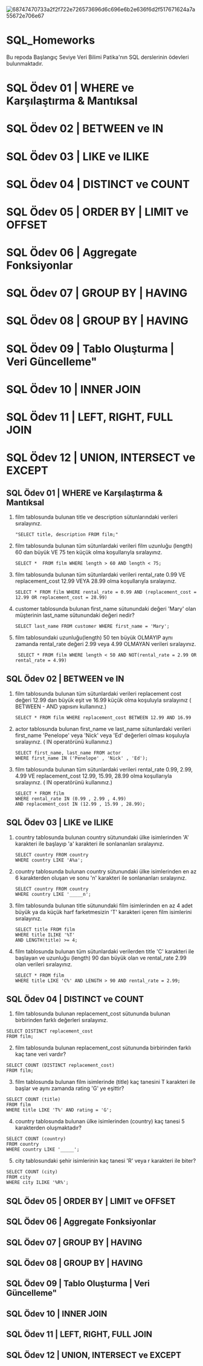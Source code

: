 

![68747470733a2f2f722e726573696d6c696e6b2e636f6d2f517671624a7a55672e706e67](https://github.com/BusraZenbilci/SQL_Homeworks/assets/88310614/8669da81-2f21-4a01-b2ac-c2eadf8bd8ac)

# SQL_Homeworks
Bu repoda Başlangıç Seviye Veri Bilimi Patika'nın SQL derslerinin ödevleri bulunmaktadır.

# SQL Ödev 01 | WHERE ve Karşılaştırma & Mantıksal 
# SQL Ödev 02 | BETWEEN ve IN 
# SQL Ödev 03 | LIKE ve ILIKE 
# SQL Ödev 04 | DISTINCT ve COUNT 
# SQL Ödev 05 | ORDER BY | LIMIT ve OFFSET 
# SQL Ödev 06 | Aggregate Fonksiyonlar 
# SQL Ödev 07 | GROUP BY | HAVING 
# SQL Ödev 08 | GROUP BY | HAVING 
# SQL Ödev 09 | Tablo Oluşturma | Veri Güncelleme" 
# SQL Ödev 10 | INNER JOIN 
# SQL Ödev 11 | LEFT, RIGHT, FULL JOIN 
# SQL Ödev 12 | UNION, INTERSECT ve EXCEPT 

## SQL Ödev 01 | WHERE ve Karşılaştırma & Mantıksal 
1) film tablosunda bulunan title ve description sütunlarındaki verileri sıralayınız.
   ```
   "SELECT title, description FROM film;"
   ```
2) film tablosunda bulunan tüm sütunlardaki verileri film uzunluğu (length) 60 dan büyük VE 75 ten küçük olma koşullarıyla sıralayınız.
   ```
   SELECT *  FROM film WHERE length > 60 AND length < 75;
   ```
3) film tablosunda bulunan tüm sütunlardaki verileri rental_rate 0.99 VE replacement_cost 12.99 VEYA 28.99 olma koşullarıyla sıralayınız.
    ```
   SELECT * FROM film WHERE rental_rate = 0.99 AND (replacement_cost = 12.99 OR replacement_cost = 28.99)
    ```
4) customer tablosunda bulunan first_name sütunundaki değeri 'Mary' olan müşterinin last_name sütunundaki değeri nedir?
   ```
   SELECT last_name FROM customer WHERE first_name = 'Mary';
   ```
5) film tablosundaki uzunluğu(length) 50 ten büyük OLMAYIP aynı zamanda rental_rate değeri 2.99 veya 4.99 OLMAYAN verileri sıralayınız.
   ```
    SELECT * FROM film WHERE length < 50 AND NOT(rental_rate = 2.99 OR rental_rate = 4.99)
   ```
## SQL Ödev 02 | BETWEEN ve IN 
1) film tablosunda bulunan tüm sütunlardaki verileri replacement cost değeri 12.99 dan büyük eşit ve 16.99 küçük olma koşuluyla sıralayınız ( BETWEEN - AND yapısını kullanınız.)
   ```
   SELECT * FROM film WHERE replacement_cost BETWEEN 12.99 AND 16.99
   ```
2) actor tablosunda bulunan first_name ve last_name sütunlardaki verileri first_name 'Penelope' veya 'Nick' veya 'Ed' değerleri olması koşuluyla sıralayınız. ( IN operatörünü kullanınız.)
   ```
   SELECT first_name, last_name FROM actor 
   WHERE first_name IN ('Penelope' , 'Nick' , 'Ed');
   ```
3) film tablosunda bulunan tüm sütunlardaki verileri rental_rate 0.99, 2.99, 4.99 VE replacement_cost 12.99, 15.99, 28.99 olma koşullarıyla sıralayınız. ( IN operatörünü kullanınız.)
   ```
   SELECT * FROM film 
   WHERE rental_rate IN (0.99 , 2.99 , 4.99)
   AND replacement_cost IN (12.99 , 15.99 , 28.99);
   ```
## SQL Ödev 03 | LIKE ve ILIKE 
1) country tablosunda bulunan country sütunundaki ülke isimlerinden 'A' karakteri ile başlayıp 'a' karakteri ile sonlananları sıralayınız.
   ```
   SELECT country FROM country 
   WHERE country LIKE 'A%a';
   ```
2) country tablosunda bulunan country sütunundaki ülke isimlerinden en az 6 karakterden oluşan ve sonu 'n' karakteri ile sonlananları sıralayınız.
   ```
   SELECT country FROM country 
   WHERE country LIKE '_____n';
   ```
3) film tablosunda bulunan title sütunundaki film isimlerinden en az 4 adet büyük ya da küçük harf farketmesizin 'T' karakteri içeren film isimlerini sıralayınız.
   ```
   SELECT title FROM film 
   WHERE title ILIKE '%T'
   AND LENGTH(title) >= 4;
   ```
4) film tablosunda bulunan tüm sütunlardaki verilerden title 'C' karakteri ile başlayan ve uzunluğu (length) 90 dan büyük olan ve rental_rate 2.99 olan verileri sıralayınız.
   ```
   SELECT * FROM film 
   WHERE title LIKE 'C%' AND LENGTH > 90 AND rental_rate = 2.99;
   ```

## SQL Ödev 04 | DISTINCT ve COUNT 
1) film tablosunda bulunan replacement_cost sütununda bulunan birbirinden farklı değerleri sıralayınız.
```
SELECT DISTINCT replacement_cost
FROM film;
```
2) film tablosunda bulunan replacement_cost sütununda birbirinden farklı kaç tane veri vardır?
```
SELECT COUNT (DISTINCT replacement_cost)
FROM film;
```
3) film tablosunda bulunan film isimlerinde (title) kaç tanesini T karakteri ile başlar ve aynı zamanda rating 'G' ye eşittir?
```
SELECT COUNT (title) 
FROM film
WHERE title LIKE 'T%' AND rating = 'G';
```
4) country tablosunda bulunan ülke isimlerinden (country) kaç tanesi 5 karakterden oluşmaktadır?
```
SELECT COUNT (country)
FROM country
WHERE country LIKE '_____';
```
5) city tablosundaki şehir isimlerinin kaç tanesi 'R' veya r karakteri ile biter?
```
SELECT COUNT (city)
FROM city
WHERE city ILIKE '%R%';
```
## SQL Ödev 05 | ORDER BY | LIMIT ve OFFSET 

## SQL Ödev 06 | Aggregate Fonksiyonlar 
## SQL Ödev 07 | GROUP BY | HAVING 
## SQL Ödev 08 | GROUP BY | HAVING 
## SQL Ödev 09 | Tablo Oluşturma | Veri Güncelleme" 
## SQL Ödev 10 | INNER JOIN 
## SQL Ödev 11 | LEFT, RIGHT, FULL JOIN 
## SQL Ödev 12 | UNION, INTERSECT ve EXCEPT 
